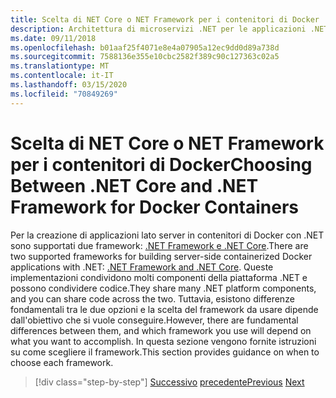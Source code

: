 ```yaml
---
title: Scelta di NET Core o NET Framework per i contenitori di Docker
description: Architettura di microservizi .NET per le applicazioni .NET incluse in contenitori | Scelta tra .NET Core e .NET Framework per contenitori di Docker
ms.date: 09/11/2018
ms.openlocfilehash: b01aaf25f4071e8e4a07905a12ec9dd0d89a738d
ms.sourcegitcommit: 7588136e355e10cbc2582f389c90c127363c02a5
ms.translationtype: MT
ms.contentlocale: it-IT
ms.lasthandoff: 03/15/2020
ms.locfileid: "70849269"
---
```

# <a name="choosing-between-net-core-and-net-framework-for-docker-containers"></a><span data-ttu-id="32cd9-103">Scelta di NET Core o NET Framework per i contenitori di Docker</span><span class="sxs-lookup"><span data-stu-id="32cd9-103">Choosing Between .NET Core and .NET Framework for Docker Containers</span></span>

<span data-ttu-id="32cd9-104">Per la creazione di applicazioni lato server in contenitori di Docker con .NET sono supportati due framework: [.NET Framework e .NET Core](https://dotnet.microsoft.com/download).</span><span class="sxs-lookup"><span data-stu-id="32cd9-104">There are two supported frameworks for building server-side containerized Docker applications with .NET: [.NET Framework and .NET Core](https://dotnet.microsoft.com/download).</span></span> <span data-ttu-id="32cd9-105">Queste implementazioni condividono molti componenti della piattaforma .NET e possono condividere codice.</span><span class="sxs-lookup"><span data-stu-id="32cd9-105">They share many .NET platform components, and you can share code across the two.</span></span> <span data-ttu-id="32cd9-106">Tuttavia, esistono differenze fondamentali tra le due opzioni e la scelta del framework da usare dipende dall'obiettivo che si vuole conseguire.</span><span class="sxs-lookup"><span data-stu-id="32cd9-106">However, there are fundamental differences between them, and which framework you use will depend on what you want to accomplish.</span></span> <span data-ttu-id="32cd9-107">In questa sezione vengono fornite istruzioni su come scegliere il framework.</span><span class="sxs-lookup"><span data-stu-id="32cd9-107">This section provides guidance on when to choose each framework.</span></span>

>[!div class="step-by-step"]
><span data-ttu-id="32cd9-108">[Successivo](../container-docker-introduction/docker-containers-images-registries.md)
>[precedente](general-guidance.md)</span><span class="sxs-lookup"><span data-stu-id="32cd9-108">[Previous](../container-docker-introduction/docker-containers-images-registries.md)
[Next](general-guidance.md)</span></span>
